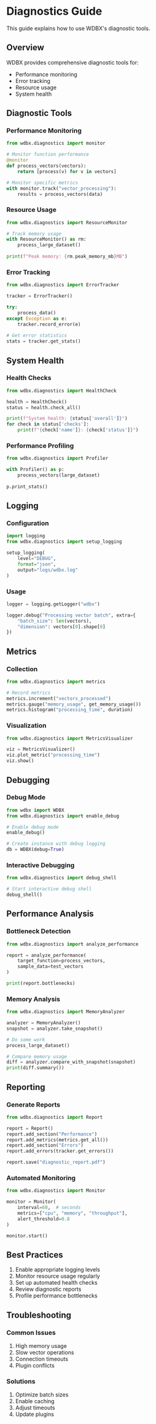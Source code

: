 # Diagnostics Guide

<!-- category: Development -->
<!-- priority: 65 -->
<!-- tags: diagnostics, monitoring, debugging, profiling -->

This guide explains how to use WDBX's diagnostic tools.

## Overview

WDBX provides comprehensive diagnostic tools for:

- Performance monitoring
- Error tracking
- Resource usage
- System health

## Diagnostic Tools

### Performance Monitoring

```python
from wdbx.diagnostics import monitor

# Monitor function performance
@monitor
def process_vectors(vectors):
    return [process(v) for v in vectors]

# Monitor specific metrics
with monitor.track("vector_processing"):
    results = process_vectors(data)
```

### Resource Usage

```python
from wdbx.diagnostics import ResourceMonitor

# Track memory usage
with ResourceMonitor() as rm:
    process_large_dataset()
    
print(f"Peak memory: {rm.peak_memory_mb}MB")
```

### Error Tracking

```python
from wdbx.diagnostics import ErrorTracker

tracker = ErrorTracker()

try:
    process_data()
except Exception as e:
    tracker.record_error(e)
    
# Get error statistics
stats = tracker.get_stats()
```

## System Health

### Health Checks

```python
from wdbx.diagnostics import HealthCheck

health = HealthCheck()
status = health.check_all()

print(f"System health: {status['overall']}")
for check in status['checks']:
    print(f"{check['name']}: {check['status']}")
```

### Performance Profiling

```python
from wdbx.diagnostics import Profiler

with Profiler() as p:
    process_vectors(large_dataset)
    
p.print_stats()
```

## Logging

### Configuration

```python
import logging
from wdbx.diagnostics import setup_logging

setup_logging(
    level="DEBUG",
    format="json",
    output="logs/wdbx.log"
)
```

### Usage

```python
logger = logging.getLogger("wdbx")

logger.debug("Processing vector batch", extra={
    "batch_size": len(vectors),
    "dimension": vectors[0].shape[0]
})
```

## Metrics

### Collection

```python
from wdbx.diagnostics import metrics

# Record metrics
metrics.increment("vectors_processed")
metrics.gauge("memory_usage", get_memory_usage())
metrics.histogram("processing_time", duration)
```

### Visualization

```python
from wdbx.diagnostics import MetricsVisualizer

viz = MetricsVisualizer()
viz.plot_metric("processing_time")
viz.show()
```

## Debugging

### Debug Mode

```python
from wdbx import WDBX
from wdbx.diagnostics import enable_debug

# Enable debug mode
enable_debug()

# Create instance with debug logging
db = WDBX(debug=True)
```

### Interactive Debugging

```python
from wdbx.diagnostics import debug_shell

# Start interactive debug shell
debug_shell()
```

## Performance Analysis

### Bottleneck Detection

```python
from wdbx.diagnostics import analyze_performance

report = analyze_performance(
    target_function=process_vectors,
    sample_data=test_vectors
)

print(report.bottlenecks)
```

### Memory Analysis

```python
from wdbx.diagnostics import MemoryAnalyzer

analyzer = MemoryAnalyzer()
snapshot = analyzer.take_snapshot()

# Do some work
process_large_dataset()

# Compare memory usage
diff = analyzer.compare_with_snapshot(snapshot)
print(diff.summary())
```

## Reporting

### Generate Reports

```python
from wdbx.diagnostics import Report

report = Report()
report.add_section("Performance")
report.add_metrics(metrics.get_all())
report.add_section("Errors")
report.add_errors(tracker.get_errors())

report.save("diagnostic_report.pdf")
```

### Automated Monitoring

```python
from wdbx.diagnostics import Monitor

monitor = Monitor(
    interval=60,  # seconds
    metrics=["cpu", "memory", "throughput"],
    alert_threshold=0.8
)

monitor.start()
```

## Best Practices

1. Enable appropriate logging levels
2. Monitor resource usage regularly
3. Set up automated health checks
4. Review diagnostic reports
5. Profile performance bottlenecks

## Troubleshooting

### Common Issues

1. High memory usage
2. Slow vector operations
3. Connection timeouts
4. Plugin conflicts

### Solutions

1. Optimize batch sizes
2. Enable caching
3. Adjust timeouts
4. Update plugins 